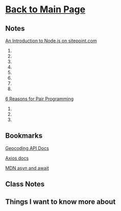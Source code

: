 # [Back to Main Page](https://reecerenninger.github.io/reading-notes/)

## Notes

[An Introduction to Node.js on sitepoint.com](https://www.sitepoint.com/an-introduction-to-node-js)

1.
2.
3.
4.
5.
6.
7.
8.

[6 Reasons for Pair Programming](https://www.codefellows.org/blog/6-reasons-for-pair-programming/)

1.
2.
3.

## Bookmarks

[Geocoding API Docs](https://locationiq.com/)

[Axios docs](https://www.npmjs.com/package/axios)

[MDN asyn and await](https://developer.mozilla.org/en-US/docs/Learn/JavaScript/Asynchronous/Async_await)

## Class Notes

## Things I want to know more about
